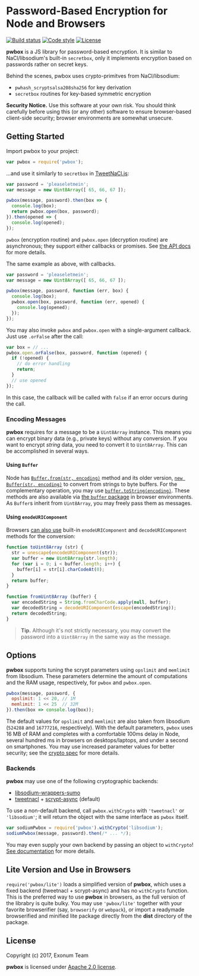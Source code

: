# Password-Based Encryption for Node and Browsers

[![Build status][travis-image]][travis-url]
[![Code style][code-style-image]][code-style-url]
[![License][license-image]][license-url]

[travis-image]: https://img.shields.io/travis/exonum/pwbox.svg?style=flat-square
[travis-url]: https://travis-ci.org/exonum/pwbox
[code-style-image]: https://img.shields.io/badge/code%20style-semistandard-brightgreen.svg?style=flat-square
[code-style-url]: https://github.com/Flet/semistandard
[license-image]: https://img.shields.io/github/license/exonum/pwbox.svg?style=flat-square
[license-url]: https://opensource.org/licenses/Apache-2.0

**pwbox** is a JS library for password-based encryption. It is similar to
NaCl/libsodium's built-in `secretbox`, only it implements
encryption based on passwords rather on secret keys.

Behind the scenes, pwbox uses crypto-primitves from NaCl/libsodium:
- `pwhash_scryptsalsa208sha256` for key derivation
- `secretbox` routines for key-based symmetric encryption

**Security Notice.** Use this software at your own risk. You should think carefully
before using this (or any other) software to ensure browser-based client-side
security; browser environments are somewhat unsecure.

## Getting Started

Import pwbox to your project:

```javascript
var pwbox = require('pwbox');
```

...and use it similarly to `secretbox` in [TweetNaCl.js](http://tweetnacl.js.org/):

```javascript
var password = 'pleaseletmein';
var message = new Uint8Array([ 65, 66, 67 ]);

pwbox(message, password).then(box => {
  console.log(box);
  return pwbox.open(box, password);
}).then(opened => {
  console.log(opened);
});
```

`pwbox` (encryption routine) and `pwbox.open` (decryption routine) are asynchronous;
they support either callbacks or promises.
See [the API docs](doc/API.md) for more details.

The same example as above, with callbacks.

```javascript
var password = 'pleaseletmein';
var message = new Uint8Array([ 65, 66, 67 ]);

pwbox(message, password, function (err, box) {
  console.log(box);
  pwbox.open(box, password, function (err, opened) {
    console.log(opened);
  });
});
```

You may also invoke `pwbox` and `pwbox.open` with a single-argument callback.
Just use `.orFalse` after the call:

```javascript
var box = // ...
pwbox.open.orFalse(box, password, function (opened) {
  if (!opened) {
    // do error handling
    return;
  }
  // use opened
});
```

In this case, the callback will be called with `false` if an error occurs during the call.

### Encoding Messages

**pwbox** requires for a message to be a `Uint8Array` instance. This means you can
encrypt binary data (e.g., private keys) without any conversion. If you want
to encrypt *string* data, you need to convert it to `Uint8Array`. This can be
accomplished in several ways.

#### Using `Buffer`

Node has [`Buffer.from(str, encoding)`][node-bufferfrom] method
and its older version, [`new Buffer(str, encoding)`][node-newbuffer] to
convert from strings to byte buffers.
For the complementary operation, you may use [`buffer.toString(encoding)`][node-buffertostring].
These methods are also available
via [the `buffer` package][npm-buffer] in browser environments. As `Buffer`s
inherit from `Uint8Array`, you may freely pass them as messages.

#### Using `enodeURIComponent`

Browsers [can also use][so-str-to-buffer]
built-in `enodeURIComponent` and `decodeURIComponent` methods for the conversion:

```javascript
function toUint8Array (str) {
  str = unescape(encodeURIComponent(str));
  var buffer = new Uint8Array(str.length);
  for (var i = 0; i < buffer.length; i++) {
    buffer[i] = str[i].charCodeAt(0);
  }
  return buffer;
}

function fromUint8Array (buffer) {
  var encodedString = String.fromCharCode.apply(null, buffer);
  var decodedString = decodeURIComponent(escape(encodedString));
  return decodedString;
}
```

> **Tip.** Although it's not strictly necessary, you may convert the password
> into a `Uint8Array` in the same way as the message.

## Options

**pwbox** supports tuning the scrypt parameters using `opslimit` and `memlimit` from
libsodium. These parameters determine the amount of computations and
the RAM usage, respectively, for `pwbox` and `pwbox.open`.

```javascript
pwbox(message, password, {
  opslimit: 1 << 20, // 1M
  memlimit: 1 << 25  // 32M
}).then(box => console.log(box));
```

The default values for `opslimit` and `memlimit` are also taken from libsodium
(`524288` and `16777216`, respectively). With the default parameters, `pwbox`
uses 16 MB of RAM and completes
with a comfortable 100ms delay in Node, several hundred ms in browsers
on desktops/laptops, and under a second on smartphones.
You may use increased parameter values for better security;
see the [crypto spec](doc/cryptography.md#parameter-validation) for more details.

### Backends

**pwbox** may use one of the following cryptographic backends:

- [libsodium-wrappers-sumo][libsodium]
- [tweetnacl][tweetnacl] + [scrypt-async][scrypt-async] (default)

To use a non-default backend, call `pwbox.withCrypto` with `'tweetnacl'`
or `'libsodium'`; it will return the
object with the same interface as `pwbox` itself.

```javascript
var sodiumPwbox = require('pwbox').withCrypto('libsodium');
sodiumPwbox(message, password).then(/* ... */);
```

You may even supply your own backend by passing an object to `withCrypto`!
[See documentation](doc/API.md#withcrypto) for more details.

## Lite Version and Use in Browsers

`require('pwbox/lite')` loads a simplified version of **pwbox**, which
uses a fixed backend (tweetnacl + scrypt-async) and has no `withCrypto` function.
This is the preferred way to use **pwbox** in browsers, as the full version
of the librabry is quite bulky. You may use `'pwbox/lite'` together with
your favorite browserifier (say, `browserify` or `webpack`), or
import a readymade browserified and minified lite package directly
from the **dist** directory of the package.

[libsodium]: https://www.npmjs.com/package/libsodium-wrappers-sumo
[tweetnacl]: https://www.npmjs.com/package/tweetnacl
[scrypt-async]: https://www.npmjs.com/package/scrypt-async

## License

Copyright (c) 2017, Exonum Team

**pwbox** is licensed under [Apache 2.0 license](LICENSE).

[node-bufferfrom]: https://nodejs.org/dist/latest-v6.x/docs/api/buffer.html#buffer_class_method_buffer_from_string_encoding
[node-newbuffer]: https://nodejs.org/dist/latest-v6.x/docs/api/buffer.html#buffer_new_buffer_string_encoding
[node-buffertostring]: https://nodejs.org/dist/latest-v6.x/docs/api/buffer.html#buffer_buf_tostring_encoding_start_end
[npm-buffer]: https://www.npmjs.com/package/buffer
[so-str-to-buffer]: https://stackoverflow.com/questions/17191945/conversion-between-utf-8-arraybuffer-and-string
